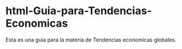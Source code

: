 # html-Guia-para-Tendencias-Economicas
Esta es una guia para la materia de Tendencias economicas globales.
